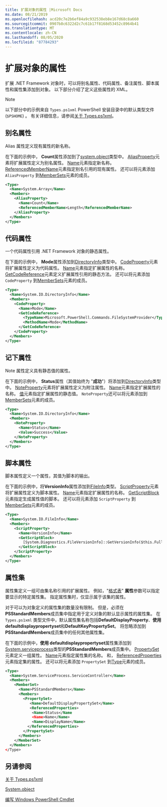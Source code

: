 ```yaml
---
title: 扩展对象的属性 |Microsoft Docs
ms.date: 08/21/2019
ms.openlocfilehash: acd20c7e2b6ef84a9c932538eb8e167d68c8a660
ms.sourcegitcommit: 0907b8c6322d2c7c61b17f8168d53452c8964b41
ms.translationtype: MT
ms.contentlocale: zh-CN
ms.lasthandoff: 08/05/2020
ms.locfileid: "87784293"
---
```

# <a name="extending-properties-for-objects"></a>扩展对象的属性

扩展 .NET Framework 对象时，可以将别名属性、代码属性、备注属性、脚本属性和属性集添加到对象。 以下部分介绍了定义这些属性的 XML。

> [!NOTE]
> 以下部分中的示例来自 `Types.ps1xml` PowerShell 安装目录中的默认类型文件 (`$PSHOME`) 。 有关详细信息，请参阅[关于 Types.ps1xml](/powershell/module/microsoft.powershell.core/about/about_types.ps1xml)。

## <a name="alias-properties"></a>别名属性

Alias 属性定义现有属性的新名称。

在下面的示例中， **Count**属性添加到了[system.object](/dotnet/api/System.Array)类型中。 [AliasProperty](/dotnet/api/system.management.automation.psaliasproperty)元素将扩展属性定义为别名属性。 [Name](/dotnet/api/system.management.automation.psmemberinfo.name)元素指定新名称。 [ReferencedMemberName](/dotnet/api/system.management.automation.psaliasproperty.referencedmembername)元素指定别名引用的现有属性。 还可以将元素添加 `AliasProperty` 到[MemberSets](/dotnet/api/system.management.automation.psmemberset)元素的成员。

```xml
<Type>
  <Name>System.Array</Name>
  <Members>
    <AliasProperty>
      <Name>Count</Name>
      <ReferencedMemberName>Length</ReferencedMemberName>
    </AliasProperty>
  </Members>
</Type>
```

## <a name="code-properties"></a>代码属性

一个代码属性引用 .NET Framework 对象的静态属性。

在下面的示例中， **Mode**属性添加到[DirectoryInfo](/dotnet/api/System.IO.DirectoryInfo)类型中。 [CodeProperty](/dotnet/api/system.management.automation.pscodeproperty)元素将扩展属性定义为代码属性。 [Name](/dotnet/api/system.management.automation.psmemberinfo.name)元素指定扩展属性的名称。 [GetCodeReference](/dotnet/api/system.management.automation.pscodeproperty.gettercodereference)元素定义扩展属性引用的静态方法。 还可以将元素添加 `CodeProperty` 到[MemberSets](/dotnet/api/system.management.automation.psmemberset)元素的成员。

```xml
<Type>
  <Name>System.IO.DirectoryInfo</Name>
  <Members>
    <CodeProperty>
      <Name>Mode</Name>
      <GetCodeReference>
        <TypeName>Microsoft.PowerShell.Commands.FileSystemProvider</TypeName>
        <MethodName>Mode</MethodName>
      </GetCodeReference>
    </CodeProperty>
  </Members>
</Type>
```

## <a name="note-properties"></a>记下属性

Note 属性定义具有静态值的属性。

在下面的示例中， **Status**属性（其值始终为 "**成功**"）将添加到[DirectoryInfo](/dotnet/api/System.IO.DirectoryInfo)类型中。 [NoteProperty](/dotnet/api/system.management.automation.psnoteproperty)元素将扩展属性定义为附注属性。 [Name](/dotnet/api/system.management.automation.psmemberinfo.name)元素指定扩展属性的名称。 [值](/dotnet/api/system.management.automation.psnoteproperty.value)元素指定扩展属性的静态值。 `NoteProperty`还可以将元素添加到[MemberSets](/dotnet/api/system.management.automation.psmemberset)元素的成员。

```xml
<Type>
  <Name>System.IO.DirectoryInfo</Name>
  <Members>
    <NoteProperty>
      <Name>Status</Name>
      <Value>Success</Value>
    </NoteProperty>
  </Members>
</Type>
```

## <a name="script-properties"></a>脚本属性

脚本属性定义一个属性，其值为脚本的输出。

在下面的示例中，将**VersionInfo**属性添加到[FileInfo](/dotnet/api/System.IO.FileInfo)类型。 [ScriptProperty](/dotnet/api/system.management.automation.psscriptproperty)元素将扩展属性定义为脚本属性。 [Name](/dotnet/api/system.management.automation.psmemberinfo.name)元素指定扩展属性的名称。 [GetScriptBlock](/dotnet/api/system.management.automation.psscriptproperty.getterscript)元素指定生成属性值的脚本。 还可以将元素添加 `ScriptProperty` 到[MemberSets](/dotnet/api/system.management.automation.psmemberset)元素的成员。

```xml
<Type>
  <Name>System.IO.FileInfo</Name>
  <Members>
    <ScriptProperty>
      <Name>VersionInfo</Name>
      <GetScriptBlock>
        [System.Diagnostics.FileVersionInfo]::GetVersionInfo($this.FullName)
      </GetScriptBlock>
    </ScriptProperty>
  </Members>
</Type>
```

## <a name="property-sets"></a>属性集

属性集定义一组可由集名称引用的扩展属性。
例如，"[格式表](/powershell/module/Microsoft.PowerShell.Utility/Format-Table)" 
 **属性**参数可以指定要显示的特定属性集。 指定属性集时，仅显示属于该集的属性。

对于可以为对象定义的属性集的数量没有限制。 但是，必须在**PSStandardMembers**成员集中指定用于定义对象的默认显示属性的属性集。 在 `Types.ps1xml` 类型文件中，默认属性集名称包括**DefaultDisplayProperty**、**使用 defaultdisplaypropertyset**和**DefaultKeyPropertySet**。 将忽略添加到**PSStandardMembers**成员集中的任何其他属性集。

在下面的示例中，**使用 defaultdisplaypropertyset**属性集添加到[System.serviceprocess](/dotnet/api/System.ServiceProcess.ServiceController)类型的**PSStandardMembers**成员集中。 [PropertySet](/dotnet/api/system.management.automation.pspropertyset)元素定义一组属性。 [Name](/dotnet/api/system.management.automation.psmemberinfo.name)元素指定属性集的名称。 和， [ReferencedProperties](/dotnet/api/system.management.automation.pspropertyset.referencedpropertynames)元素指定集的属性。 还可以将元素添加 `PropertySet` 到[Type](/dotnet/api/system.management.automation.pstypename)元素的成员。

```xml
<Type>
  <Name>System.ServiceProcess.ServiceController</Name>
  <Members>
    <MemberSet>
      <Name>PSStandardMembers</Name>
      <Members>
        <PropertySet>
           <Name>DefaultDisplayPropertySet</Name>
           <ReferencedProperties>
            <Name>Status</Name
            <Name>Name</Name>
            <Name>DisplayName</Name>
          </ReferencedProperties>
        </PropertySet>
      </Members>
    </MemberSet>
  </Members>
</Type>
```

## <a name="see-also"></a>另请参阅

[关于 Types.ps1xml](/powershell/module/microsoft.powershell.core/about/about_types.ps1xml)

[System.object](/dotnet/api/System.Management.Automation)

[编写 Windows PowerShell Cmdlet](./writing-a-windows-powershell-cmdlet.md)
